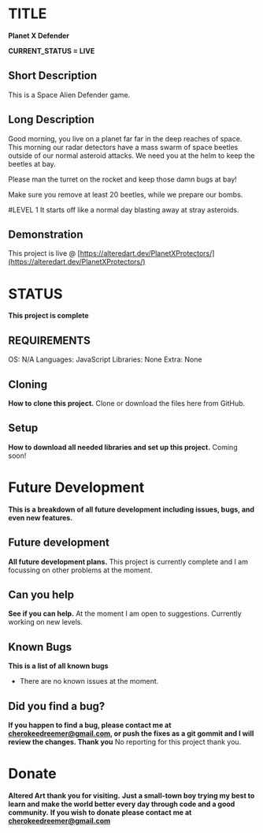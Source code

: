 # TITLE
**Planet X Defender**

  **CURRENT_STATUS = LIVE**
  
  ## Short Description
  This is a Space Alien Defender game.
  
  ## Long Description
  Good morning, you live on a planet far far in the deep reaches of space. 
  This morning our radar detectors have a mass swarm of space beetles outside of our normal asteroid attacks. 
  We need you at the helm to keep the beetles at bay.
 
  Please man the turret on the rocket and keep those damn bugs at bay!
 
  Make sure you remove at least 20 beetles, while we prepare our bombs.

  #LEVEL 1
  It starts off like a normal day blasting away at stray asteroids.
  
  ## Demonstration
  This project is live @ [https://alteredart.dev/PlanetXProtectors/](https://alteredart.dev/PlanetXProtectors/)



# STATUS
**This project is complete**

  ## REQUIREMENTS
  OS: N/A
  Languages: JavaScript 
  Libraries: None
  Extra: None 

  ## Cloning
  **How to clone this project.**
  Clone or download the files here from GitHub.
  
  
  ## Setup
  **How to download all needed libraries and set up this project.**
  Coming soon!


  

# Future Development
**This is a breakdown of all future development including issues, bugs, and even new features.**

  ## Future development
  **All future development plans.**
  This project is currently complete and I am focussing on other problems at the moment.
  
  ## Can you help
  **See if you can help.**
  At the moment I am open to suggestions.
  Currently working on new levels.

  ## Known Bugs
  **This is a list of all known bugs**
  * There are no known issues at the moment.
  
  ## Did you find a bug?
  **If you happen to find a bug, please contact me at cherokeedreemer@gmail.com, or push the fixes as a git gommit and I will review the changes. Thank you**
  No reporting for this project thank you.

# Donate
**Altered Art thank you for visiting.**
**Just a small-town boy trying my best to learn and make the world better every day through code and a good community.**
**If you wish to donate please contact me at cherokeedreemer@gmail.com**
